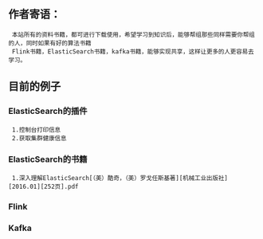  ## 作者寄语：
     本站所有的资料书籍，都可进行下载使用，希望学习到知识后，能够帮组那些同样需要你帮组的人，同时如果有好的算法书籍
     Flink书籍，ElasticSearch书籍，kafka书籍，能够实现共享，这样让更多的人更容易去学习。
 ##  目前的例子
 ### ElasticSearch的插件
     1.控制台打印信息
     2.获取集群健康信息
 ### ElasticSearch的书籍
     1.深入理解ElasticSearch[（美）酷奇，（美）罗戈任斯基著][机械工业出版社][2016.01][252页].pdf
 ### Flink
 ### Kafka

